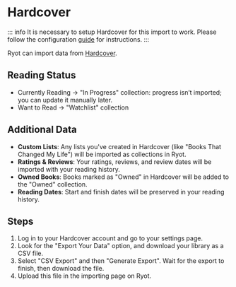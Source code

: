 # Hardcover

::: info
It is necessary to setup Hardcover for this import to work. Please follow the configuration
[guide](../configuration.md) for instructions.
:::

Ryot can import data from [Hardcover](https://hardcover.app).

## Reading Status

- Currently Reading → "In Progress" collection: progress isn’t imported; you can update it
  manually later.
- Want to Read -> "Watchlist" collection

## Additional Data

- **Custom Lists**: Any lists you've created in Hardcover (like "Books That Changed My
  Life") will be imported as collections in Ryot.
- **Ratings & Reviews**: Your ratings, reviews, and review dates will be imported with your
  reading history.
- **Owned Books**: Books marked as "Owned" in Hardcover will be added to the "Owned"
  collection.
- **Reading Dates**: Start and finish dates will be preserved in your reading history.

## Steps

1. Log in to your Hardcover account and go to your settings page.
2. Look for the "Export Your Data" option, and download your library as a CSV file.
3. Select "CSV Export" and then "Generate Export". Wait for the export to finish, then
   download the file.
4. Upload this file in the importing page on Ryot.
